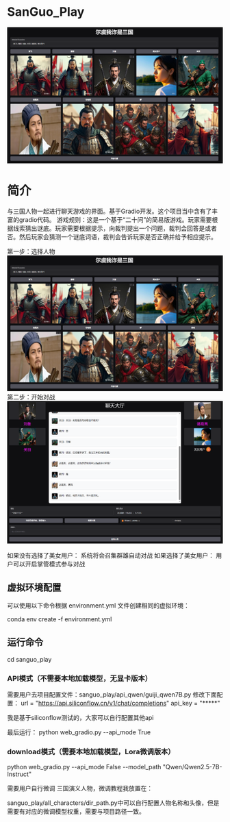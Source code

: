 # SanGuo_Play

![用于使用三国人物进行对话、对战的大模型项目。SanGuo_Play](./img.png)


# 简介

与三国人物一起进行聊天游戏的界面。基于Gradio开发。这个项目当中含有了丰富的gradio代码。
游戏规则：这是一个基于“二十问”的简易版游戏。玩家需要根据线索猜出谜底。玩家需要根据提示，向裁判提出一个问题，裁判会回答是或者否。然后玩家会猜测一个谜底词语，裁判会告诉玩家是否正确并给予相应提示。

第一步：选择人物
![](./img.png)
第二步：开始对战
![](./img_1.png)

如果没有选择了美女用户：
系统将会召集群雄自动对战
如果选择了美女用户：
用户可以开启掌管模式参与对战


## 虚拟环境配置

可以使用以下命令根据 environment.yml 文件创建相同的虚拟环境：

conda env create -f environment.yml

## 运行命令

cd sanguo_play

### API模式（不需要本地加载模型，无显卡版本）

需要用户去项目配置文件：sanguo_play/api_qwen/guiji_qwen7B.py
修改下面配置：
url = "https://api.siliconflow.cn/v1/chat/completions"
api_key = "*****"

我是基于siliconflow测试的，大家可以自行配置其他api

最后运行：
python web_gradio.py --api_mode True


### download模式（需要本地加载模型，Lora微调版本）

python web_gradio.py --api_mode False --model_path "Qwen/Qwen2.5-7B-Instruct"

需要用户自行微调 三国演义人物，微调教程我放置在：



sanguo_play/all_characters/dir_path.py中可以自行配置人物名称和头像，但是需要有对应的微调模型权重，需要与项目路径一致。



